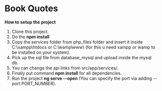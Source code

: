 # Book Quotes

<b>How to setup the project</b>

1. Clone this project.
2. Do the <b>npm install</b>
3. Copy the services folder from php_files folder and insert it inside C:\xampp\htdocs or C:\wamp\www\ (for this u need xampp or wamp to be installed on your system).
4. Pick up the sql file from database_mysql and upload inside the mysql db.
5. You can change the api links from src/app/services/.
6. Finally put command <b>npm install</b> for all dependencies.
7. Run the project <b>ng serve --open</b> (You can specify the port via adding --port PORT_NUMBER).
